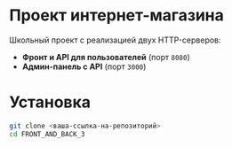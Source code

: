# Проект интернет-магазина

Школьный проект с реализацией двух HTTP-серверов:
- **Фронт и API для пользователей** (порт `8080`)
- **Админ-панель с API** (порт `3000`)

# Установка

```bash
git clone <ваша-ссылка-на-репозиторий>
cd FRONT_AND_BACK_3

